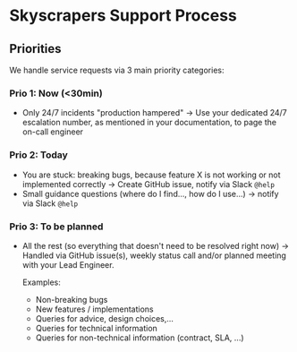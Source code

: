 # Skyscrapers Support Process

## Priorities

We handle service requests via 3 main priority categories:

### Prio 1: Now (<30min)
- Only 24/7 incidents "production hampered" → Use your dedicated 24/7 escalation number, as mentioned in your documentation, to page the on-call engineer
### Prio 2: Today
- You are stuck: breaking bugs, because feature X is not working or not implemented correctly → Create GitHub issue, notify via Slack `@help`
- Small guidance questions (where do I find..., how do I use...) → notify via Slack `@help`
### Prio 3: To be planned
- All the rest (so everything that doesn't need to be resolved right now)  → Handled via GitHub issue(s), weekly status call and/or planned meeting with your Lead Engineer.

  Examples:
  - Non-breaking bugs
  - New features / implementations
  - Queries for advice, design choices,...
  - Queries for technical information
  - Queries for non-technical information (contract, SLA, ...)

